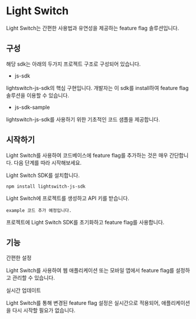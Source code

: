 # Light Switch

Light Switch는 간편한 사용법과 유연성을 제공하는 feature flag 솔루션입니다.

## 구성

해당 sdk는 아래의 두가지 프로젝트 구조로 구성되어 있습니다.

- js-sdk

lightswitch-js-sdk의 핵심 구현입니다. 개발자는 이 sdk를 install하여 feature flag 솔루션을 이용할 수 있습니다.

- js-sdk-sample

lightswitch-js-sdk를 사용하기 위한 기초적인 코드 샘플을 제공합니다.

## 시작하기

Light Switch를 사용하여 코드베이스에 feature flag를 추가하는 것은 매우 간단합니다. 다음 단계를 따라 시작해보세요.

Light Switch SDK를 설치합니다.

```
npm install lightswitch-js-sdk
```

Light Switch에 프로젝트를 생성하고 API 키를 받습니다.

```
example 코드 추가 예정입니다.
```

프로젝트에 Light Switch SDK를 초기화하고 feature flag를 사용합니다.

## 기능

간편한 설정

Light Switch를 사용하여 웹 애플리케이션 또는 모바일 앱에서 feature flag를 설정하고 관리할 수 있습니다.

실시간 업데이트

Light Switch를 통해 변경된 feature flag 설정은 실시간으로 적용되어, 애플리케이션을 다시 시작할 필요가 없습니다.

<!-- 사용자 지정 규칙

사용자의 특정 그룹에게만 특정 feature를 표시하거나, 특정 지역에서만 활성화하는 등의 사용자 지정 규칙을 설정할 수 있습니다. -->

<!-- 기여

Light Switch는 오픈 소스 프로젝트입니다. 기여를 환영합니다! 버그를 발견하거나 기능 제안이 있다면 GitHub 저장소에 이슈를 등록해주세요. -->
